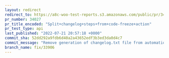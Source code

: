 ```yaml
---
layout: redirect
redirect_to: https://a8c-woo-test-reports.s3.amazonaws.com/public/pr/34027/api/index.html
pr_number: 34027
pr_title_encoded: "Split+changelog+steps+from+code-freeze+action"
pr_test_type: api
last_published: "2022-07-21 20:57:18 +0000"
commit_sha: 52dd292a9fdb6d40a2a43652edf3b3ed3da0d4c7
commit_message: "Remove generation of changelog.txt file from automation"
branch_name: fix/33906
---
```


